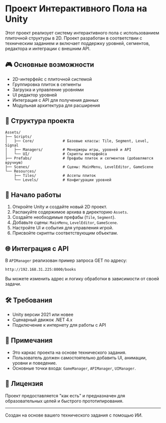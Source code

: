 # Проект Интерактивного Пола на Unity

Этот проект реализует систему интерактивного пола с использованием плиточной структуры в 2D. Проект разработан в соответствии с техническим заданием и включает поддержку уровней, сегментов, редактора и интеграции с внешним API.

## 🎮 Основные возможности

- 2D-интерфейс с плиточной системой
- Группировка плиток в сегменты
- Загрузка и управление уровнями
- UI редактор уровней
- Интеграция с API для получения данных
- Модульная архитектура для расширения

## 📁 Структура проекта

```
Assets/
├── Scripts/
│   ├── Core/             # Базовые классы: Tile, Segment, Level, Signal
│   ├── Managers/         # Менеджеры игры, уровней и API
│   └── UI/               # Скрипты интерфейса
├── Prefabs/              # Префабы плиток и сегментов (добавляются вручную)
├── Scenes/               # Сцены: MainMenu, LevelEditor, GameScene
└── Resources/
    ├── Tiles/            # Ассеты плиток
    └── Levels/           # Конфигурации уровней
```

## 🚀 Начало работы

1. Откройте Unity и создайте новый 2D проект.
2. Распакуйте содержимое архива в директорию `Assets`.
3. Создайте необходимые префабы (`Tile`, `Segment`).
4. Добавьте сцены: `MainMenu`, `LevelEditor`, `GameScene`.
5. Настройте UI и события для управления игрой.
6. Присвойте скрипты соответствующим объектам.

## 🌐 Интеграция с API

В `APIManager` реализован пример запроса GET по адресу:

```
http://192.168.31.225:8000/books
```

Вы можете изменить адрес и логику обработки в зависимости от своей задачи.

## 🛠️ Требования

- Unity версии 2021 или новее
- Сценарный движок .NET 4.x
- Подключение к интернету для работы с API

## 📌 Примечания

- Это каркас проекта на основе технического задания.
- Пользователь должен самостоятельно добавить UI, анимации, уровни и поведение.
- Основные точки входа: `GameManager`, `APIManager`, `UIManager`.

## 📃 Лицензия

Проект предоставляется "как есть" и предназначен для образовательных целей и быстрого прототипирования.

---

Создан на основе вашего технического задания с помощью ИИ.